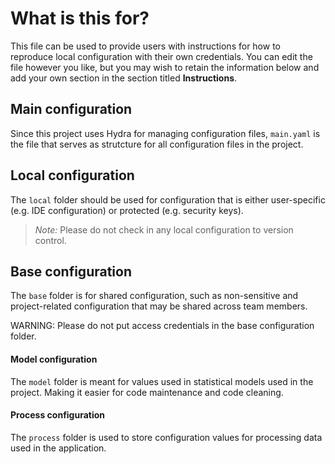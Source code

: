 # What is this for?

This file can be used to provide users with instructions for how to reproduce local configuration with their own credentials. You can edit the file however you like, but you may wish to retain the information below and add your own section in the section titled **Instructions**.

## Main configuration

Since this project uses Hydra for managing configuration files, `main.yaml` is the file that serves as strutcture for all configuration files in the project.

## Local configuration

The `local` folder should be used for configuration that is either user-specific (e.g. IDE configuration) or protected (e.g. security keys).

> *Note:* Please do not check in any local configuration to version control.

## Base configuration

The `base` folder is for shared configuration, such as non-sensitive and project-related configuration that may be shared across team members.

WARNING: Please do not put access credentials in the base configuration folder.

#### Model configuration

The `model` folder is meant for values used in statistical models used in the project. Making it easier for code maintenance and code cleaning.

#### Process configuration

The `process` folder is used to store configuration values for processing data used in the application.